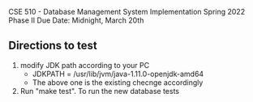 CSE 510 - Database Management System Implementation
Spring 2022
Phase II
Due Date: Midnight, March 20th


## Directions to test
1. modify JDK path according to your PC
    - JDKPATH = /usr/lib/jvm/java-1.11.0-openjdk-amd64
    - The above one is the existing checnge accordingly
2. Run "make test". To run the new database tests
